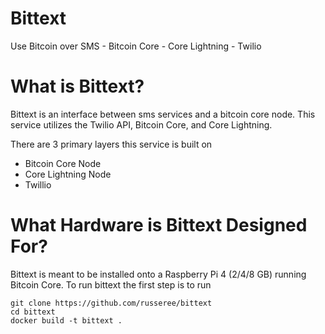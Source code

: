 # Bittext
Use Bitcoin over SMS - Bitcoin Core - Core Lightning - Twilio

# What is Bittext?
Bittext is an interface between sms services and a bitcoin core node.
This service utilizes the Twilio API, Bitcoin Core, and Core Lightning.

There are 3 primary layers this service is built on
- Bitcoin Core Node
- Core Lightning Node
- Twillio

# What Hardware is Bittext Designed For?
Bittext is meant to be installed onto a Raspberry Pi 4 (2/4/8 GB) running Bitcoin Core. 
To run bittext the first step is to run

```
git clone https://github.com/russeree/bittext
cd bittext
docker build -t bittext .
```
